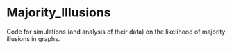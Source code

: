 # Majority_Illusions
Code for simulations (and analysis of their data) on the likelihood of majority illusions in graphs.
